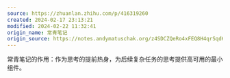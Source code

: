```yaml
---
source: https://zhuanlan.zhihu.com/p/416319260
created: 2024-02-17 23:13:21
modified: 2024-02-22 11:32:41
origin_name: 常青笔记
origin_source: https://notes.andymatuschak.org/z4SDCZQeRo4xFEQ8H4qrSqd68ucpgE6LU155C
---
```



常青笔记的作用：作为思考的提前热身，为后续复杂任务的思考提供高可用的最小组件。







